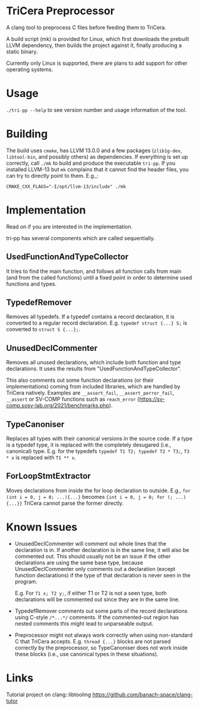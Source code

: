 # TriCera Preprocessor

A clang tool to preprocess C files before feeding them to TriCera.

A build script (mk) is provided for Linux, which first downloads the prebuilt LLVM dependency, then builds the project against it, finally producing a static binary.

Currently only Linux is supported, there are plans to add support for other operating systems.

# Usage
`./tri-pp --help` to see version number and usage information of the tool.

# Building
The build uses `cmake`, has LLVM 13.0.0 and a few packages (`zlib1g-dev`, `libtool-bin`, and possibly others) as dependencies. If everything is set up correctly, call `./mk` to build and produce the executable `tri-pp`.
If you installed LLVM-13 but `mk` complains that it cannot find the header files, you can try to directly point to them. E.g.,:
```
CMAKE_CXX_FLAGS="-I/opt/llvm-13/include" ./mk
```

# Implementation
Read on if you are interested in the implementation.

tri-pp has several components which are called sequentially.

## UsedFunctionAndTypeCollector
It tries to find the main function, and follows all function calls from main
(and from the called functions) until a fixed point in order to determine
used functions and types.

## TypedefRemover
Removes all typedefs. If a typedef contains a record declaration, it is
converted to a regular record declaration.
E.g. `typedef struct {...} S;` is converted to `struct S {...};`.

## UnusedDeclCommenter
Removes all unused declarations, which include both function and type
declarations. It uses the results from "UsedFunctionAndTypeCollector".

This also comments out some function declarations (or their implementations) 
coming from included libraries, which are handled by TriCera natively. Examples
are `__assert_fail`, `__assert_perror_fail`, `__assert` or SV-COMP functions
such as `reach_error` (https://sv-comp.sosy-lab.org/2021/benchmarks.php).

## TypeCanoniser
Replaces all types with their canonical versions in the source code.
If a type is a typedef type, it is replaced with the completely desugared
(i.e., canonical) type.
E.g. for the typedefs `typedef T1 T2; typedef T2 * T3;`, `T3 * x` is replaced
with `T1 ** x`.

## ForLoopStmtExtractor
Moves declarations from inside the for loop declaration to outside. E.g.,
`for (int i = 0, j = 0; ...){...}` becomes 
`{int i = 0, j = 0; for (; ...){...}}`
TriCera cannot parse the former directly.

# Known Issues
- UnusedDeclCommenter will comment out whole lines that the declaration is in. If
  another declaration is in the same line, it will also be commented out. This
  should usually not be an issue if the other declarations are using the same base
  type, because UnusedDeclCommenter only comments out a declaration (except
  function declarations) if the type of that declaration is never seen in the
  program.

  E.g. For `T1 x; T2 y;`, if either T1 or T2 is not a seen type, both declarations
  will be commented out since they are in the same line.

- TypedefRemover comments out some parts of the record declarations using
  C-style `/*...*/` comments. If the commented-out region has nested comments
  this might lead to unparseable output.
  
- Preprocessor might not always work correctly when using non-standard C that
  TriCera accepts. E.g. `thread {...}` blocks are not parsed correctly by the
  preprocessor, so TypeCanoniser does not work inside these blocks (i.e., use
  canonical types in these situations).

# Links
Tutorial project on clang::libtooling
https://github.com/banach-space/clang-tutor
